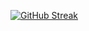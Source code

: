 [![GitHub Streak](https://streak-stats.demolab.com?user=WebX-Divin&theme=shades-of-purple&date_format=j%20M%5B%20Y%5D)](https://git.io/streak-stats)
